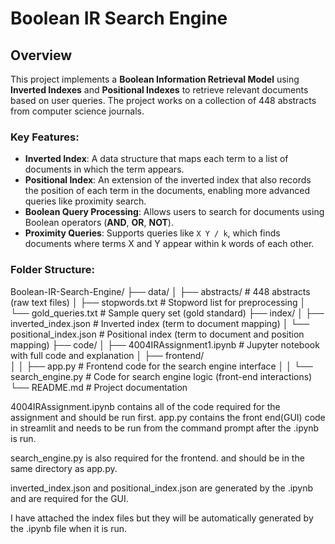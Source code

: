 # Boolean IR Search Engine

## Overview
This project implements a **Boolean Information Retrieval Model** using **Inverted Indexes** and **Positional Indexes** to retrieve relevant documents based on user queries. The project works on a collection of 448 abstracts from computer science journals.

### Key Features:
- **Inverted Index**: A data structure that maps each term to a list of documents in which the term appears.
- **Positional Index**: An extension of the inverted index that also records the position of each term in the documents, enabling more advanced queries like proximity search.
- **Boolean Query Processing**: Allows users to search for documents using Boolean operators (**AND**, **OR**, **NOT**).
- **Proximity Queries**: Supports queries like `X Y / k`, which finds documents where terms X and Y appear within k words of each other.


### Folder Structure:

Boolean-IR-Search-Engine/
├── data/
│   ├── abstracts/              # 448 abstracts (raw text files)
│   ├── stopwords.txt           # Stopword list for preprocessing
│   └── gold_queries.txt        # Sample query set (gold standard)
├── index/
│   ├── inverted_index.json     # Inverted index (term to document mapping)
│   └── positional_index.json   # Positional index (term to document and position mapping)
├── code/
│   ├── 4004IRAssignment1.ipynb # Jupyter notebook with full code and explanation
│   ├── frontend/              
│   │   ├── app.py              # Frontend code for the search engine interface
│   │   └── search_engine.py    # Code for search engine logic (front-end interactions)
└── README.md                   # Project documentation



4004IRAssignment.ipynb contains all of the code required for the assignment and should be run first. app.py contains the front end(GUI) code in streamlit and needs to be run from the command prompt after the .ipynb is run.

search_engine.py is also required for the frontend. and should be in the same directory as app.py.

inverted_index.json and positional_index.json are generated by the .ipynb and are required for the GUI.

I have attached the index files but they will be automatically generated by the .ipynb file when it is run.